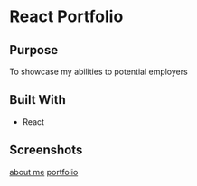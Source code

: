 # React Portfolio

## Purpose

To showcase my abilities to potential employers

## Built With

* React

## Screenshots
[about me](./screenshots/screenshot1.jpeg)
[portfolio](./screenshots/screenshot2.jpeg)